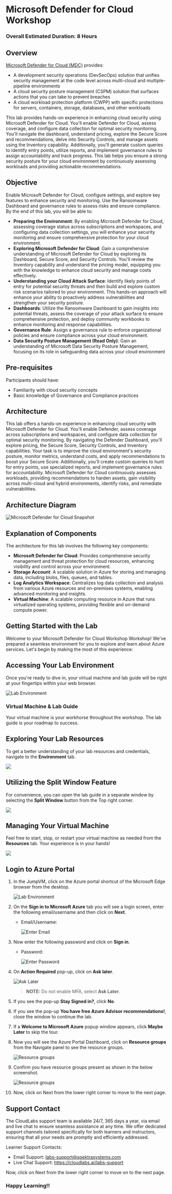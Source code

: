 # Microsoft Defender for Cloud Workshop

### Overall Estimated Duration: 8 Hours

## Overview

[Microsoft Defender for Cloud (MDC)](https://learn.microsoft.com/en-us/azure/defender-for-cloud/defender-for-cloud-introduction) provides: 

* A development security operations (DevSecOps) solution that unifies security management at the code level across multi-cloud and multiple-pipeline environments
* A cloud security posture management (CSPM) solution that surfaces actions that you can take to prevent breaches
* A cloud workload protection platform (CWPP) with specific protections for servers, containers, storage, databases, and other workloads

This lab provides hands-on experience in enhancing cloud security using Microsoft Defender for Cloud. You'll enable Defender for Cloud, assess coverage, and configure data collection for optimal security monitoring. You'll navigate the dashboard, understand pricing, explore the Secure Score and recommendations, delve into Security Controls, and manage assets using the Inventory capability. Additionally, you'll generate custom queries to identify entry points, utilize reports, and implement governance rules to assign accountability and track progress. This lab helps you ensure a strong security posture for your cloud environment by continuously assessing workloads and providing actionable recommendations.

## Objective

Enable Microsoft Defender for Cloud, configure settings, and explore key features to enhance security and monitoring. Use the Ransomware Dashboard and governance rules to assess risks and ensure compliance. By the end of this lab, you will be able to:

- **Preparing the Environment**: By enabling Microsoft Defender for Cloud, assessing coverage status across subscriptions and workspaces, and configuring data collection settings, you will enhance your security monitoring and ensure comprehensive protection for your cloud environment.
- **Exploring Microsoft Defender for Cloud**: Gain a comprehensive understanding of Microsoft Defender for Cloud by exploring its Dashboard, Secure Score, and Security Controls. You'll review the Inventory capability and understand the pricing model, equipping you with the knowledge to enhance cloud security and manage costs effectively.
- **Understanding your Cloud Attack Surface**: Identify likely points of entry for potential security threats and then build and explore custom risk scenarios tailored to your environment. This hands-on approach will enhance your ability to proactively address vulnerabilities and strengthen your security posture.
- **Dashboards**: Utilize the Ransomware Dashboard to gain insights into potential threats, assess the coverage of your attack surface to ensure comprehensive protection, and deploy community workbooks to enhance monitoring and response capabilities.
- **Governance Rule**: Assign a governance rule to enforce organizational policies and ensure compliance across your cloud environment.
- **Data Security Posture Management (Read Only)**: Gain an understanding of Microsoft Data Security Posture Management, focusing on its role in safeguarding data across your cloud environment

## Pre-requisites

Participants should have:

- Familiarity with cloud security concepts
- Basic knowledge of Governance and Compliance practices

## Architecture

This lab offers a hands-on experience in enhancing cloud security with Microsoft Defender for Cloud. You'll enable Defender, assess coverage across subscriptions and workspaces, and configure data collection for optimal security monitoring. By navigating the Defender Dashboard, you'll explore pricing, the Secure Score, Security Controls, and Inventory capabilities. Your task is to improve the cloud environment's security posture, monitor metrics, understand costs, and apply recommendations to boost your Secure Score. Additionally, you'll create custom queries to hunt for entry points, use specialized reports, and implement governance rules for accountability. Microsoft Defender for Cloud continuously assesses workloads, providing recommendations to harden assets, gain visibility across multi-cloud and hybrid environments, identify risks, and remediate vulnerabilities.

## Architecture Diagram

![Microsoft Defender for Cloud Snapshot](../images/ARCH20.PNG)  

## Explanation of Components

The architecture for this lab involves the following key components:

- **Microsoft Defender for Cloud**: Provides comprehensive security management and threat protection for cloud resources, enhancing visibility and control across your environment.
- **Storage Account**: A scalable solution in Azure for storing and managing data, including blobs, files, queues, and tables.
- **Log Analytics Workspace**: Centralizes log data collection and analysis from various Azure resources and on-premises systems, enabling advanced monitoring and insights.
- **Virtual Machine**: A scalable computing resource in Azure that runs virtualized operating systems, providing flexible and on-demand compute power.

## Getting Started with the Lab
 
Welcome to your Microsoft Defender for Cloud Workshop Workshop! We've prepared a seamless environment for you to explore and learn about Azure services. Let's begin by making the most of this experience:
 
## Accessing Your Lab Environment
 
Once you're ready to dive in, your virtual machine and lab guide will be right at your fingertips within your web browser.

![](../images/img-1.png "Lab Environment")

### Virtual Machine & Lab Guide
 
Your virtual machine is your workhorse throughout the workshop. The lab guide is your roadmap to success.
 
## Exploring Your Lab Resources
 
To get a better understanding of your lab resources and credentials, navigate to the **Environment** tab.
 
![](../media/env-01.png)
 
## Utilizing the Split Window Feature
 
For convenience, you can open the lab guide in a separate window by selecting the **Split Window** button from the Top right corner.
 
![](../media/split-01.png)
 
## Managing Your Virtual Machine
 
Feel free to start, stop, or restart your virtual machine as needed from the **Resources** tab. Your experience is in your hands!

![](../media/resourses.png)

## Login to Azure Portal

1. In the JumpVM, click on the Azure portal shortcut of the Microsoft Edge browser from the desktop.

   ![](../images/img-3.png "Lab Environment")
   
1. On the **Sign in to Microsoft Azure** tab you will see a login screen, enter the following email/username and then click on **Next**. 
   * Email/Username: **<inject key="AzureAdUserEmail" enableCopy="true"/>** 
   
     ![](../images/image7.png "Enter Email")
     
1. Now enter the following password and click on **Sign in**.
   * Password: **<inject key="AzureAdUserPassword" enableCopy="true"/>**
   
     ![](../images/image8.png "Enter Password")
     
1. On **Action Required** pop-up, click on **Ask later**.

     ![](../images/ask-later.png "Ask Later")

     >**NOTE:** Do not enable MFA, select **Ask Later**.

1. If you see the pop-up **Stay Signed in?**, click **No**.

1. If you see the pop-up **You have free Azure Advisor recommendations!**, close the window to continue the lab.

1. If a **Welcome to Microsoft Azure** popup window appears, click **Maybe Later** to skip the tour.
   
1. Now you will see the Azure Portal Dashboard, click on **Resource groups** from the Navigate panel to see the resource groups.

   ![](../images/select-rg.png "Resource groups")
   
1. Confirm you have resource groups present as shown in the below screenshot.

   ![](../images/img-9.png "Resource groups")
   
1. Now, click on Next from the lower right corner to move to the next page.

## Support Contact

The CloudLabs support team is available 24/7, 365 days a year, via email and live chat to ensure seamless assistance at any time. We offer dedicated support channels tailored specifically for both learners and instructors, ensuring that all your needs are promptly and efficiently addressed.

Learner Support Contacts:

- Email Support: labs-support@spektrasystems.com
- Live Chat Support: https://cloudlabs.ai/labs-support

Now, click on Next from the lower right corner to move on to the next page.

### Happy Learning!!
